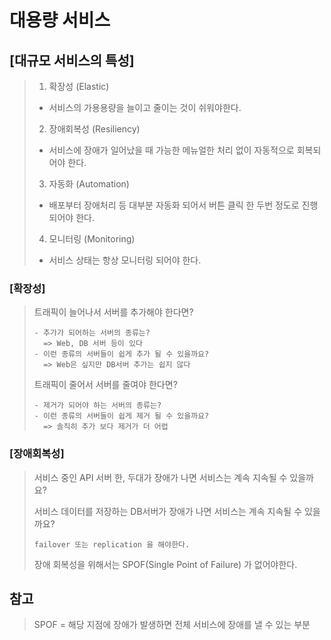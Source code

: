 # 대용량 서비스

## [대규모 서비스의 특성]
> 1. 확장성 (Elastic)
> - 서비스의 가용용량을 늘이고 줄이는 것이 쉬워야한다.
> 2. 장애회복성 (Resiliency)
> - 서비스에 장애가 일어났을 때 가능한 메뉴얼한 처리 없이 자동적으로 회복되어야 한다.
> 3. 자동화 (Automation)
>   - 배포부터 장애처리 등 대부분 자동화 되어서 버튼 클릭 한 두번 정도로 진행되어야 한다.
> 4. 모니터링 (Monitoring)
>   - 서비스 상태는 항상 모니터링 되어야 한다.
>  

### [확장성]
> 트래픽이 늘어나서 서버를 추가해야 한다면?
> 
>     - 추가가 되어하는 서버의 종류는?
>       => Web, DB 서버 등이 있다
>     - 이런 종류의 서버들이 쉽게 추가 될 수 있을까요?
>       => Web은 싶지만 DB서버 추가는 쉽지 않다
>
> 트래픽이 줄어서 서버를 줄여야 한다면?
>
>     - 제거가 되어야 하는 서버의 종류는?
>     - 이런 종류의 서버들이 쉽게 제거 될 수 있을까요?
>       => 솔직히 추가 보다 제거가 더 어렵
>
### [장애회복성]
> 서비스 중인 API 서버 한, 두대가 장애가 나면 서비스는 계속 지속될 수 있을까요?
>
> 서비스 데이터를 저장하는 DB서버가 장애가 나면 서비스는 계속 지속될 수 있을까요?
> 
>     failover 또는 replication 을 해야한다.
>
> 장애 회복성을 위해서는 SPOF(Single Point of Failure) 가 없어야한다.
>

## 참고
> SPOF = 해당 지점에 장애가 발생하면 전체 서비스에 장애를 낼 수 있는 부분
